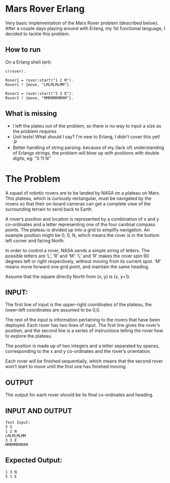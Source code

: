 # Mars Rover Erlang

Very basic implementation of the Mars Rover problem (described below). After a couple days playing around with Erlang, my 1st functional language, I decided to tackle this problem.

## How to run

On a Erlang shell (erl):

    c(rover).

    Rover1 = rover:start("1 2 N").
    Rover1 ! {move, "LMLMLMLMM"}.

    Rover2 = rover:start("3 3 E").
    Rover2 ! {move, "MMRMMRMRRM"}.

## What is missing

* I left the plateu out of the problem, so there is no way to input a size as the problem requires
* Unit tests! What should I say? I'm new to Erlang, I didn't cover this yet! :P
* Better handling of string parsing: because of my (lack of) understanding of Erlangs strings, the problem will blow up with positions with double digits, eg: "5 11 N"

# The Problem

A squad of robotic rovers are to be landed by NASA on a plateau on Mars. This plateau, which is curiously rectangular, must be navigated by the rovers so that their on-board cameras can get a complete view of the surrounding terrain to send back to Earth.

A rover’s position and location is represented by a combination of x and y co-ordinates and a letter representing one of the four cardinal compass points. The plateau is divided up into a grid to simplify navigation. An example position might be 0, 0, N, which means the rover is in the bottom left corner and facing North.

In order to control a rover, NASA sends a simple string of letters. The possible letters are ‘L’, ‘R’ and ‘M’. ‘L’ and ‘R’ makes the rover spin 90 degrees left or right respectively, without moving from its current spot. ‘M’ means move forward one grid point, and maintain the same heading.

Assume that the square directly North from (x, y) is (x, y+1).

## INPUT:
The first line of input is the upper-right coordinates of the plateau, the lower-left coordinates are assumed to be 0,0.

The rest of the input is information pertaining to the rovers that have been deployed. Each rover has two lines of input. The first line gives the rover’s position, and the second line is a series of instructions telling the rover how to explore the plateau.

The position is made up of two integers and a letter separated by spaces, corresponding to the x and y co-ordinates and the rover’s orientation.

Each rover will be finished sequentially, which means that the second rover won’t start to move until the first one has finished moving.

## OUTPUT
The output for each rover should be its final co-ordinates and heading.

## INPUT AND OUTPUT

    Test Input:
    5 5
    1 2 N
    LMLMLMLMM
    3 3 E
    MMRMMRMRRM

## Expected Output:

    1 3 N
    5 1 E
